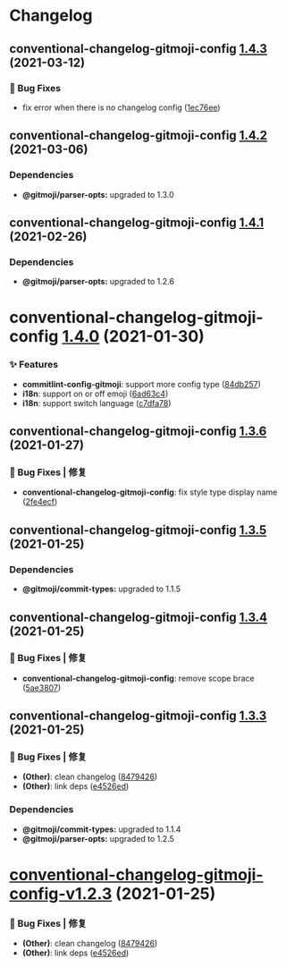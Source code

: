 # Changelog

## conventional-changelog-gitmoji-config [1.4.3](https://github.com/arvinxx/gitmoji-commit-workflow/compare/conventional-changelog-gitmoji-config@1.4.2...conventional-changelog-gitmoji-config@1.4.3) (2021-03-12)


### 🐛 Bug Fixes

* fix error when there is no changelog config ([1ec76ee](https://github.com/arvinxx/gitmoji-commit-workflow/commit/1ec76ee))

## conventional-changelog-gitmoji-config [1.4.2](https://github.com/arvinxx/gitmoji-commit-workflow/compare/conventional-changelog-gitmoji-config@1.4.1...conventional-changelog-gitmoji-config@1.4.2) (2021-03-06)

### Dependencies

- **@gitmoji/parser-opts:** upgraded to 1.3.0

## conventional-changelog-gitmoji-config [1.4.1](https://github.com/arvinxx/gitmoji-commit-workflow/compare/conventional-changelog-gitmoji-config@1.4.0...conventional-changelog-gitmoji-config@1.4.1) (2021-02-26)

### Dependencies

- **@gitmoji/parser-opts:** upgraded to 1.2.6

# conventional-changelog-gitmoji-config [1.4.0](https://github.com/arvinxx/gitmoji-commit-workflow/compare/conventional-changelog-gitmoji-config@1.3.6...conventional-changelog-gitmoji-config@1.4.0) (2021-01-30)

### ✨ Features

- **commitlint-config-gitmoji**: support more config type ([84db257](https://github.com/arvinxx/gitmoji-commit-workflow/commit/84db257))
- **i18n**: support on or off emoji ([6ad63c4](https://github.com/arvinxx/gitmoji-commit-workflow/commit/6ad63c4))
- **i18n**: support switch language ([c7dfa78](https://github.com/arvinxx/gitmoji-commit-workflow/commit/c7dfa78))

## conventional-changelog-gitmoji-config [1.3.6](https://github.com/arvinxx/gitmoji-commit-workflow/compare/conventional-changelog-gitmoji-config@1.3.5...conventional-changelog-gitmoji-config@1.3.6) (2021-01-27)

### 🐛 Bug Fixes | 修复

- **conventional-changelog-gitmoji-config**: fix style type display name ([2fe4ecf](https://github.com/arvinxx/gitmoji-commit-workflow/commit/2fe4ecf))

## conventional-changelog-gitmoji-config [1.3.5](https://github.com/arvinxx/gitmoji-commit-workflow/compare/conventional-changelog-gitmoji-config@1.3.4...conventional-changelog-gitmoji-config@1.3.5) (2021-01-25)

### Dependencies

- **@gitmoji/commit-types:** upgraded to 1.1.5

## conventional-changelog-gitmoji-config [1.3.4](https://github.com/arvinxx/gitmoji-commit-workflow/compare/conventional-changelog-gitmoji-config@1.3.3...conventional-changelog-gitmoji-config@1.3.4) (2021-01-25)

### 🐛 Bug Fixes | 修复

- **conventional-changelog-gitmoji-config**: remove scope brace ([5ae3807](https://github.com/arvinxx/gitmoji-commit-workflow/commit/5ae3807))

## conventional-changelog-gitmoji-config [1.3.3](https://github.com/arvinxx/gitmoji-commit-workflow/compare/conventional-changelog-gitmoji-config@1.3.2...conventional-changelog-gitmoji-config@1.3.3) (2021-01-25)

### 🐛 Bug Fixes | 修复

- **(Other)**: clean changelog ([8479426](https://github.com/arvinxx/gitmoji-commit-workflow/commit/8479426))
- **(Other)**: link deps ([e4526ed](https://github.com/arvinxx/gitmoji-commit-workflow/commit/e4526ed))

### Dependencies

- **@gitmoji/commit-types:** upgraded to 1.1.4
- **@gitmoji/parser-opts:** upgraded to 1.2.5

# [conventional-changelog-gitmoji-config-v1.2.3](https://github.com/arvinxx/gitmoji-commit-workflow/compare/conventional-changelog-gitmoji-config-v1.2.2...conventional-changelog-gitmoji-config-v1.2.3) (2021-01-25)

### 🐛 Bug Fixes | 修复

- **(Other)**: clean changelog ([8479426](https://github.com/arvinxx/gitmoji-commit-workflow/commit/8479426))
- **(Other)**: link deps ([e4526ed](https://github.com/arvinxx/gitmoji-commit-workflow/commit/e4526ed))
